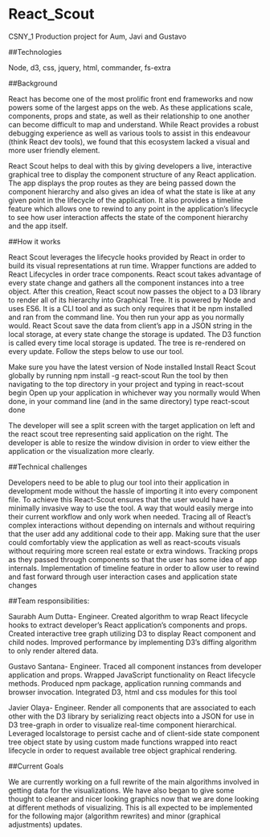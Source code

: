 # React_Scout
CSNY_1 Production project for Aum, Javi and Gustavo


##Technologies

Node, d3, css, jquery, html, commander, fs-extra

##Background

React has become one of the most prolific front end frameworks and now powers some of the largest apps on the web. As these applications scale, components, props and state, as well as their relationship to one another can become difficult to map and understand. While React provides a robust debugging experience as well as various tools to assist in this endeavour (think React dev tools), we found that this ecosystem lacked a visual and more user friendly element.

React Scout helps to deal with this by giving developers a live, interactive graphical tree to display the component structure of any React application. The app displays the prop routes as they are being passed down the component hierarchy and also gives an idea of what the state is like at any given point in the lifecycle of the application. It also provides a timeline feature which allows one to rewind to any point in the application’s lifecycle to see how user interaction affects the state of the component hierarchy and the app itself.

##How it works

React Scout leverages the lifecycle hooks provided by React in order to build its visual representations at run time. Wrapper functions are added to React Lifecycles in order trace components. React scout takes advantage of every state change and gathers all the component instances into a tree object. After this creation,  React scout now passes the object to a D3 library to render all of its hierarchy into Graphical Tree.  It is powered by Node and uses ES6. It is a CLI tool and as such only requires that it be npm installed and ran from the command line. You then run your app as you normally would. React Scout save the data from client’s app in a JSON string in the local storage, at every state change the storage is updated. The D3 function is called every time local storage is updated. The tree is re-rendered on every update. Follow the steps below to use our tool. 

Make sure you have the latest version of Node installed
Install React Scout globally by running npm install -g react-scout
Run the tool by then navigating to the top directory in your project and typing in react-scout begin
Open up your application in whichever way you normally would
When done, in your command line (and in the same directory) type react-scout done

The developer will see a split screen with the target application on left and the react scout tree representing said application on the right. The developer is able to resize the window division in order to view either the application or the visualization more clearly.



##Technical challenges

Developers need to be able to plug our tool into their application in development mode without the hassle of importing it into every component file. To achieve this React-Scout ensures that the user would have a minimally invasive way to use the tool. A way that would easily merge into their current workflow and only work when needed. Tracing all of React’s complex interactions without depending on internals and without requiring that the user add any additional code to their app. Making sure that the user could comfortably view the application as well as react-scouts visuals without requiring more screen real estate or extra windows. Tracking props as they passed through components so that the user has some idea of app internals.  Implementation of timeline feature in order to allow user to rewind and fast forward through user interaction cases and application state changes

##Team responsibilities:

Saurabh Aum Dutta- Engineer. Created algorithm to wrap React lifecycle hooks to extract developer’s React application’s components and props. Created interactive tree graph utilizing D3 to display React component and child nodes. Improved performance by implementing D3’s diffing algorithm to only render altered data.
 
Gustavo Santana- Engineer. Traced all component instances from developer application and props. Wrapped JavaScript functionality on React lifecycle methods. Produced npm package, application running commands and browser invocation. Integrated D3, html and css modules for this tool
 
Javier Olaya- Engineer. Render all components that are associated to each other with the D3 library by serializing react objects into a JSON  for use in D3 tree-graph in order to visualize real-time component hierarchical. Leveraged localstorage to persist cache and of client-side state component tree object state by using custom made functions wrapped into react lifecycle in order to request available tree object graphical rendering. 

##Current Goals

We are currently working on a full rewrite of the main algorithms involved in getting data for the visualizations. We have also began to give some thought to cleaner and nicer looking graphics now that we are done looking at different methods of visualizing. This is all expected to be implemented for the following major (algorithm rewrites) and minor (graphical adjustments) updates.